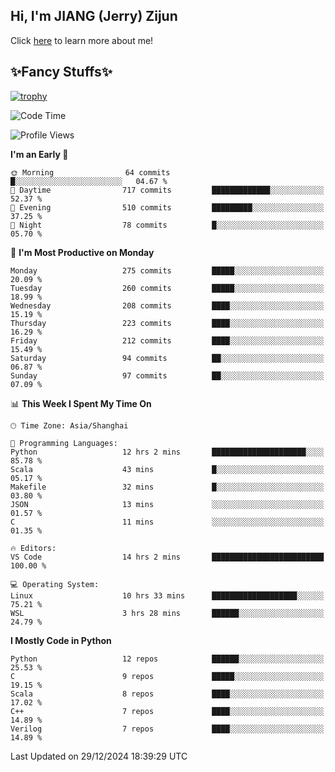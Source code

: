 ## Hi, I'm JIANG (Jerry) Zijun

Click [here](https://jzjerry.github.io/about/) to learn more about me!

## ✨Fancy Stuffs✨
[![trophy](https://github-profile-trophy.vercel.app/?username=jzjerry&theme=onedark)](https://github.com/ryo-ma/github-profile-trophy)
<!--START_SECTION:waka-->
![Code Time](http://img.shields.io/badge/Code%20Time-941%20hrs%2055%20mins-blue)

![Profile Views](http://img.shields.io/badge/Profile%20Views-2-blue)

**I'm an Early 🐤** 

```text
🌞 Morning                64 commits          █░░░░░░░░░░░░░░░░░░░░░░░░   04.67 % 
🌆 Daytime                717 commits         █████████████░░░░░░░░░░░░   52.37 % 
🌃 Evening                510 commits         █████████░░░░░░░░░░░░░░░░   37.25 % 
🌙 Night                  78 commits          █░░░░░░░░░░░░░░░░░░░░░░░░   05.70 % 
```
📅 **I'm Most Productive on Monday** 

```text
Monday                   275 commits         █████░░░░░░░░░░░░░░░░░░░░   20.09 % 
Tuesday                  260 commits         █████░░░░░░░░░░░░░░░░░░░░   18.99 % 
Wednesday                208 commits         ████░░░░░░░░░░░░░░░░░░░░░   15.19 % 
Thursday                 223 commits         ████░░░░░░░░░░░░░░░░░░░░░   16.29 % 
Friday                   212 commits         ████░░░░░░░░░░░░░░░░░░░░░   15.49 % 
Saturday                 94 commits          ██░░░░░░░░░░░░░░░░░░░░░░░   06.87 % 
Sunday                   97 commits          ██░░░░░░░░░░░░░░░░░░░░░░░   07.09 % 
```


📊 **This Week I Spent My Time On** 

```text
🕑︎ Time Zone: Asia/Shanghai

💬 Programming Languages: 
Python                   12 hrs 2 mins       █████████████████████░░░░   85.78 % 
Scala                    43 mins             █░░░░░░░░░░░░░░░░░░░░░░░░   05.17 % 
Makefile                 32 mins             █░░░░░░░░░░░░░░░░░░░░░░░░   03.80 % 
JSON                     13 mins             ░░░░░░░░░░░░░░░░░░░░░░░░░   01.57 % 
C                        11 mins             ░░░░░░░░░░░░░░░░░░░░░░░░░   01.35 % 

🔥 Editors: 
VS Code                  14 hrs 2 mins       █████████████████████████   100.00 % 

💻 Operating System: 
Linux                    10 hrs 33 mins      ███████████████████░░░░░░   75.21 % 
WSL                      3 hrs 28 mins       ██████░░░░░░░░░░░░░░░░░░░   24.79 % 
```

**I Mostly Code in Python** 

```text
Python                   12 repos            ██████░░░░░░░░░░░░░░░░░░░   25.53 % 
C                        9 repos             █████░░░░░░░░░░░░░░░░░░░░   19.15 % 
Scala                    8 repos             ████░░░░░░░░░░░░░░░░░░░░░   17.02 % 
C++                      7 repos             ████░░░░░░░░░░░░░░░░░░░░░   14.89 % 
Verilog                  7 repos             ████░░░░░░░░░░░░░░░░░░░░░   14.89 % 
```




 Last Updated on 29/12/2024 18:39:29 UTC
<!--END_SECTION:waka-->
